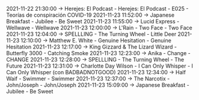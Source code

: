 2021-11-22 21:30:00 -> Herejes: El Podcast - Herejes: El Podcast - E025 - Teorías de conspiración COVID-19
2021-11-23 11:52:00 -> Japanese Breakfast - Jubilee - Be Sweet
2021-11-23 11:55:00 -> Lucid Express - Wellwave - Wellwave
2021-11-23 12:00:00 -> L'Rain - Two Face - Two Face
2021-11-23 12:04:00 -> SPELLLING - The Turning Wheel - Little Deer
2021-11-23 12:10:00 -> Matthew E. White - Genuine Hesitation - Genuine Hesitation
2021-11-23 12:17:00 -> King Gizzard & The Lizard Wizard - Butterfly 3000 - Catching Smoke
2021-11-23 12:23:00 -> Anika - Change - CHANGE
2021-11-23 12:28:00 -> SPELLLING - The Turning Wheel - The Future
2021-11-23 12:31:00 -> Charlotte Day Wilson - I Can Only Whisper - I Can Only Whisper (con BADBADNOTGOOD)
2021-11-23 12:34:00 -> Half Waif - Swimmer - Swimmer
2021-11-23 12:37:00 -> The Narcotix - John/Joseph - John/Joseph
2021-11-23 15:09:00 -> Japanese Breakfast - Jubilee - Be Sweet
